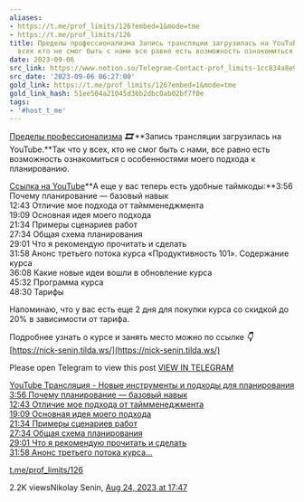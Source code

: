 ```yaml
---
aliases:
- https://t.me/prof_limits/126?embed=1&mode=tme
- https://t.me/prof_limits/126
title: Пределы профессионализма Запись трансляции загрузилась на YouTubeТак что у
  всех кто не смог быть с нами все равно есть возможность ознакомиться с особ
date: 2023-09-06
src_link: https://www.notion.so/Telegram-Contact-prof_limits-1cc834a8e9e547b1be831959cacc18cd
src_date: '2023-09-06 06:27:00'
gold_link: https://t.me/prof_limits/126?embed=1&mode=tme
gold_link_hash: 51ee504a21045d36b2dbc0ab02bf7f0e
tags:
- '#host_t_me'
---
```





[Пределы профессионализма](https://t.me/prof_limits)
*****🎞***** **Запись трансляции загрузилась на YouTube.**Так что у всех, кто не смог быть с нами, все равно есть возможность ознакомиться с особенностями моего подхода к планированию.  
  
[Ссылка на YouTube](https://www.youtube.com/watch?v=vu1Vd5n8FRs)**А еще у вас теперь есть удобные таймкоды:**3:56 Почему планирование — базовый навык  
12:43 Отличие мое подхода от таймменеджмента  
19:09 Основная идея моего подхода  
21:34 Примеры сценариев работ  
27:34 Общая схема планирования  
29:01 Что я рекомендую прочитать и сделать  
31:58 Анонс третьего потока курса «Продуктивность 101». Содержание курса  
36:08 Какие новые идеи вошли в обновление курса  
45:32 Программа курса  
48:30 Тарифы  
  
Напоминаю, что у вас есть еще 2 дня для покупки курса со скидкой до 20% в зависимости от тарифа.  
  
Подробнее узнать о курсе и занять место можно по ссылке ***👇***   
[https://nick-senin.tilda.ws/](https://nick-senin.tilda.ws/)

Please open Telegram to view this post
[VIEW IN TELEGRAM](https://t.me/prof_limits/126)


[YouTube
Трансляция - Новые инструменты и подходы для планирования
3:56 Почему планирование — базовый навык  
12:43 Отличие мое подхода от таймменеджмента  
19:09 Основная идея моего подхода  
21:34 Примеры сценариев работ  
27:34 Общая схема планирования  
29:01 Что я рекомендую прочитать и сделать  
31:58 Анонс третьего потока курса…](https://www.youtube.com/watch?v=vu1Vd5n8FRs)

[t.me/prof\_limits/126](https://t.me/prof_limits/126)

2.2K viewsNikolay Senin, [Aug 24, 2023 at 17:47](https://t.me/prof_limits/126)